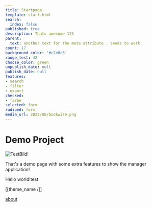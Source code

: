 ```yaml
---
title: Startpage
template: start.html
search:
  index: false
published: true
description: Thats awesome 123
parent:
  text: another text for the meta attribute , seems to work
count: 17
background_color: '#c2e0c6'
range_test: 42
choose_color: green
unpublish_date: null
publish_date: null
features:
- search
- filter
- export
checked:
- farbe
selected: form
radioed: form
media_url: 2025/06/bookwire.png
---
```


# Demo Project

![TestBild!](/media/images/test.jpg?format=small)

That's a demo page with some extra features to show the manager application!

Hello world!test

[[theme_name /]]

[about](/about)
